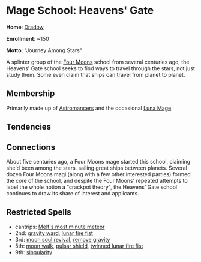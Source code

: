 # Mage School: Heavens' Gate
**Home**: [Dradow](../../Cities/Dradow.md)

**Enrollment**: ~150

**Motto**: "Journey Among Stars"

A splinter group of the [Four Moons](./FourMoons.md) school from several centuries ago, the Heavens' Gate school seeks to find ways to travel through the stars, not just study them. Some even claim that ships can travel from planet to planet.

## Membership
Primarily made up of [Astromancers](../../Classes/Wizard/Astromancy.md) and the occasional [Luna Mage](../../Classes/Wizard/Luna.md).

## Tendencies

## Connections

About five centuries ago, a Four Moons mage started this school, claiming she'd been among the stars, sailing great ships between planets. Several dozen Four Moons magi (along with a few other interested parties) formed the core of the school, and despite the Four Moons' repeated attempts to label the whole notion a "crackpot theory", the Heavens' Gate school continues to draw its share of interest and applicants.

## Restricted Spells

* cantrips: [Melf's most minute meteor](../../Magic/Spells/melfs-most-minute-meteor.md)
* 2nd: [gravity ward](../../Magic/Spells/gravity-ward.md), [lunar fire fist](../../Magic/Spells/lunar-fire-fist.md)
* 3rd: [moon soul revival](../../Magic/Spells/moon-soul-revival.md), [remove gravity](../../Magic/Spells/remove-gravity.md)
* 5th: [moon walk](../../Magic/Spells/moon-walk.md), [pulsar shield](../../Magic/Spells/pulsar-shield.md), [twinned lunar fire fist](../../Magic/Spells/twinned-lunar-fire-fist.md)
* 9th: [singularity](../../Magic/Spells/singularity.md)
